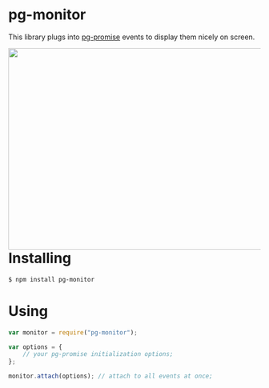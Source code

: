 pg-monitor
===========


This library plugs into [pg-promise] events to display them nicely on screen.

[pg-promise]:https://github.com/vitaly-t/pg-promise

<img align="right" width="757" height="403" src="http://s2.postimg.org/4hgqhkzih/matrix.gif">

# Installing
```
$ npm install pg-monitor
```

# Using

```javascript
var monitor = require("pg-monitor");

var options = {
    // your pg-promise initialization options;
};

monitor.attach(options); // attach to all events at once;
```
